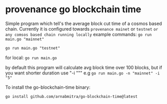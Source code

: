 # provenance go blockchain time
Simple program which tell's the average block cut time of a cosmos based chain.
Currently it is configured towards `provenance mainet` or `testnet`
`or any comsos based chain running locally`
example commands:
`go run main.go "mainnet"`

`go run main.go "testnet"`

for local:
`go run main.go`

by default this program will calculate avg block time over 100 blocks, but if you want shorter 
duration use "-i "<number of blocks wanted>""
e.g 
`go run main.go -n "mainnet" -i "5"`

To install the go-blockchain-time binary:

`go install github.com/arnabmitra/go-blockchain-time@latest` 
